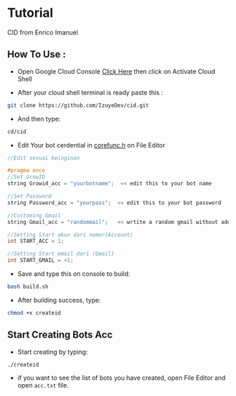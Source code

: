 # Tutorial

CID from Enrico Imanuel

## How To Use :

* Open Google Cloud Console [Click Here](https://shell.cloud.google.com) then click on Activate Cloud Shell

* After your cloud shell terminal is ready paste this :
```bash
git clone https://github.com/IzuyeDev/cid.git
```
* And then type:
```bash 
cd/cid
```
* Edit Your bot cerdential in [corefunc.h](https://github.com/IzuyeDev/cid/blob/787b88212e27a99e1cc3b6be42664c2b9e973670/corefunc.h#L21) on File Editor
```c
//Edit sesuai keinginan

#pragma once
//Set GrowID
string Growid_acc = "yourbotname";  << edit this to your bot name

//Set Password
string Password_acc = "yourpass";  << edit this to your bot password

//Customing Gmail 
string Gmail_acc = "randommail";   << wrtite a random gmail without add @gmail.com

//Setting Start akun dari nomor(Account)
int START_ACC = 1;

//Setting Start email dari (Gmail)
int START_GMAIL = +1;
```
* Save and type this on console to build:
```bash
bash build.sh
```
 * After building success, type:
```bash
chmod +x createid
```

## Start Creating Bots Acc

* Start creating by typing: 
```bash
./createid
```

* if you want to see the list of bots you have created, open File Editor and open ```acc.txt``` file.


